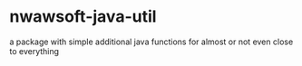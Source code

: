 # nwawsoft-java-util
a package with simple additional java functions for almost or not even close to everything
